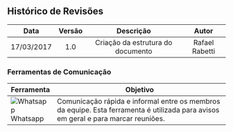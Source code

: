 ## Histórico de Revisões

| Data | Versão | Descrição | Autor |
|:----:|:------:|:---------:|:-----:|
|17/03/2017|1.0|Criação da estrutura do documento|Rafael Rabetti|

### Ferramentas de Comunicação

|**Ferramenta**|**Objetivo**|
|-|-|
|![Whatsapp](http://i.imgur.com/RMxkGnR.jpg "Whatsapp") <br /> Whatsapp| Comunicação rápida e informal entre os membros da equipe. Esta ferramenta é utilizada para avisos em geral e para marcar reuniões.|